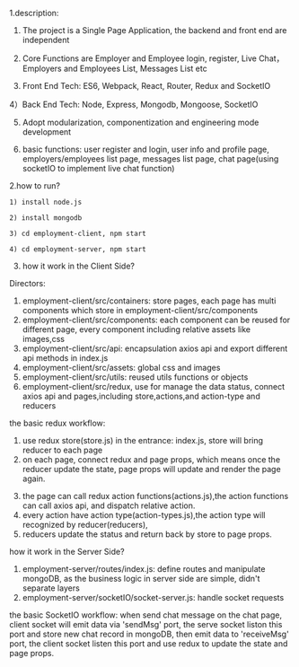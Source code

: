 1.description:

   1) The project is a Single Page Application, the backend and front end are independent
   
   2) Core Functions are Employer and Employee login, register, Live Chat，Employers and Employees List, Messages List etc
   
   3) Front End Tech: ES6, Webpack, React, Router, Redux and SocketIO
   
   4）Back End Tech: Node, Express, Mongodb, Mongoose, SocketIO
   
   5) Adopt modularization, componentization and engineering mode development
   
   6) basic functions: user register and login, user info and profile page, employers/employees list page,
                       messages list page, chat page(using socketIO to implement live chat function)      
     

2.how to run? 

	1) install node.js

	2) install mongodb
	
	3) cd employment-client, npm start
	
	4) cd employment-server, npm start

3. how it work in the Client Side?

Directors:
1) employment-client/src/containers: store pages, each page has multi components which store in employment-client/src/components
2) employment-client/src/components: each component can be reused for different page, every component including relative assets like images,css
3) employment-client/src/api: encapsulation axios api and export different api methods in index.js 
4) employment-client/src/assets: global css and images
5) employment-client/src/utils: reused utils functions or objects
6) employment-client/src/redux, use for manage the data status, connect axios api and pages,including store,actions,and action-type and reducers

the basic redux workflow:
1. use redux store(store.js) in the entrance: index.js, store will bring reducer to each page
2. on each page, connect redux and page props, which means once the reducer update the state,
   page props will update and render the page again. 
3) the page can call redux action functions(actions.js),the action functions can call axios api, and dispatch relative action.
4) every action have action type(action-types.js),the action type will recognized by reducer(reducers),
5) reducers update the status and return back by store to page props.

how it work in the Server Side?
1) employment-server/routes/index.js: define routes and manipulate mongoDB, as the business logic in server side are simple, didn't separate layers
2) employment-server/socketIO/socket-server.js: handle socket requests    

the basic SocketIO workflow:
   when send chat message on the chat page, client socket will emit data via 'sendMsg' port, the serve socket liston this port and store new chat record 
   in mongoDB, then emit data to 'receiveMsg' port, the client socket listen this port and use redux to update the state and page props.
